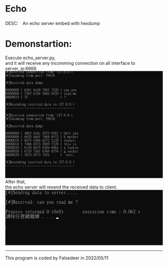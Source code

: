 # Echo
DESC:　An echo server embed with hexdump

# Demonstartion:
Execute echo_server.py,  
and it will receive any incomming connection on all interface to server_ip:6666  
<img src="https://github.com/Falsedeer/Echo/blob/c6eaa295e946b169477957e3efd0f805c9719bc6/result.png"></img>
After that,  
the echo server will resend the received data to client.  
<img src="https://github.com/Falsedeer/Echo/blob/c6eaa295e946b169477957e3efd0f805c9719bc6/client.png"></img>

-----------------------------------------------------------------
This program is coded by Falsedeer in 2022/05/11
